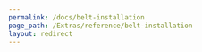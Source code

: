 ```yaml
---
permalink: /docs/belt-installation
page_path: /Extras/reference/belt-installation
layout: redirect
---
```

